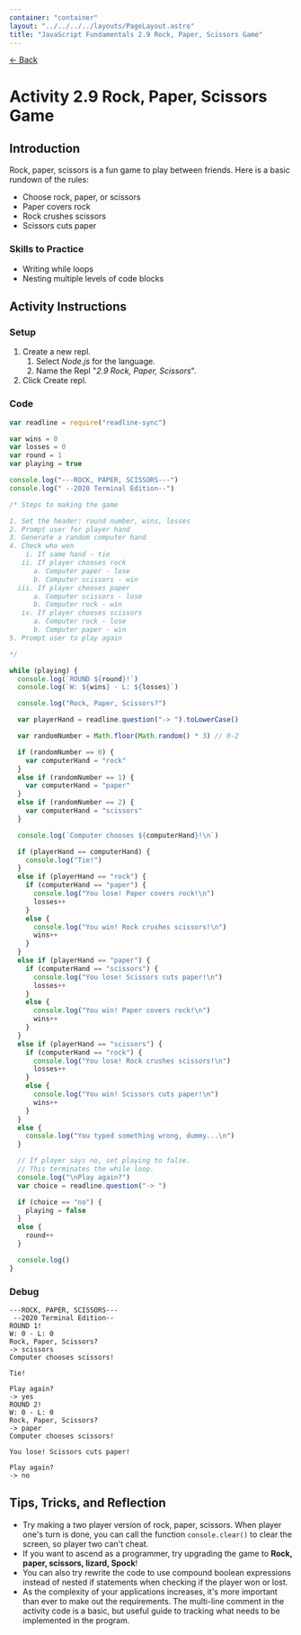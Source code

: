 ```yaml
---
container: "container"
layout: "../../../../layouts/PageLayout.astro"
title: "JavaScript Fundamentals 2.9 Rock, Paper, Scissors Game"
---
```


[← Back](/comp-sci/javascript/)

# Activity 2.9 Rock, Paper, Scissors Game

## Introduction

Rock, paper, scissors is a fun game to play between friends. Here is a basic rundown of the rules:

- Choose rock, paper, or scissors
- Paper covers rock
- Rock crushes scissors
- Scissors cuts paper

### Skills to Practice

- Writing while loops
- Nesting multiple levels of code blocks

## Activity Instructions

### Setup

1. Create a new repl.
   1. Select _Node.js_ for the language.
   2. Name the Repl "_2.9 Rock, Paper, Scissors_".
2. Click Create repl.

### Code

```javascript
var readline = require("readline-sync")

var wins = 0
var losses = 0
var round = 1
var playing = true

console.log("---ROCK, PAPER, SCISSORS---")
console.log(" --2020 Terminal Edition--")

/* Steps to making the game

1. Set the header: round number, wins, losses
2. Prompt user for player hand
3. Generate a random computer hand
4. Check who won
    i. If same hand - tie
   ii. If player chooses rock
      a. Computer paper - lose
      b. Computer scissors - win
  iii. If player chooses paper
      a. Computer scissors - lose
      b. Computer rock - win
   iv. If player chooses scissors
      a. Computer rock - lose
      b. Computer paper - win
5. Prompt user to play again

*/

while (playing) {
  console.log(`ROUND ${round}!`)
  console.log(`W: ${wins} - L: ${losses}`)

  console.log("Rock, Paper, Scissors?")

  var playerHand = readline.question("-> ").toLowerCase()

  var randomNumber = Math.floor(Math.random() * 3) // 0-2

  if (randomNumber == 0) {
    var computerHand = "rock"
  } 
  else if (randomNumber == 1) {
    var computerHand = "paper"
  } 
  else if (randomNumber == 2) {
    var computerHand = "scissors"
  }

  console.log(`Computer chooses ${computerHand}!\n`)

  if (playerHand == computerHand) {
    console.log("Tie!")
  } 
  else if (playerHand == "rock") {
    if (computerHand == "paper") {
      console.log("You lose! Paper covers rock!\n")
      losses++
    } 
    else {
      console.log("You win! Rock crushes scissors!\n")
      wins++
    }
  } 
  else if (playerHand == "paper") {
    if (computerHand == "scissors") {
      console.log("You lose! Scissors cuts paper!\n")
      losses++
    } 
    else {
      console.log("You win! Paper covers rock!\n")
      wins++
    }
  } 
  else if (playerHand == "scissors") {
    if (computerHand == "rock") {
      console.log("You lose! Rock crushes scissors!\n")
      losses++
    } 
    else {
      console.log("You win! Scissors cuts paper!\n")
      wins++
    }
  } 
  else {
    console.log("You typed something wrong, dummy...\n")
  }

  // If player says no, set playing to false.
  // This terminates the while loop.
  console.log("\nPlay again?")
  var choice = readline.question("-> ")

  if (choice == "no") {
    playing = false
  } 
  else {
    round++
  }

  console.log()
}
```

### Debug

```
---ROCK, PAPER, SCISSORS---
 --2020 Terminal Edition--
ROUND 1!
W: 0 - L: 0
Rock, Paper, Scissors?
-> scissors
Computer chooses scissors!

Tie!

Play again?
-> yes
ROUND 2!
W: 0 - L: 0
Rock, Paper, Scissors?
-> paper
Computer chooses scissors!

You lose! Scissors cuts paper!

Play again?
-> no
```

## Tips, Tricks, and Reflection

- Try making a two player version of rock, paper, scissors. When player one's turn is done, you can call the function `console.clear()` to clear the screen, so player two can't cheat.
- If you want to ascend as a programmer, try upgrading the game to **Rock, paper, scissors, lizard, Spock**!
- You can also try rewrite the code to use compound boolean expressions instead of nested if statements when checking if the player won or lost.
- As the complexity of your applications increases, it's more important than ever to make out the requirements. The multi-line comment in the activity code is a basic, but useful guide to tracking what needs to be implemented in the program.
